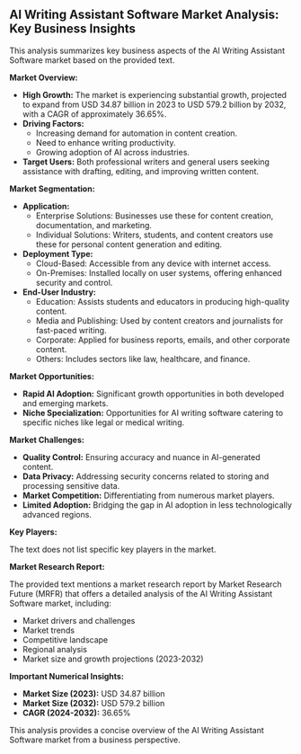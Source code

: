 ## AI Writing Assistant Software Market Analysis: Key Business Insights

This analysis summarizes key business aspects of the AI Writing Assistant Software market based on the provided text.

**Market Overview:**

* **High Growth:** The market is experiencing substantial growth, projected to expand from USD 34.87 billion in 2023 to USD 579.2 billion by 2032, with a CAGR of approximately 36.65%.
* **Driving Factors:**
    * Increasing demand for automation in content creation.
    * Need to enhance writing productivity.
    * Growing adoption of AI across industries.
* **Target Users:** Both professional writers and general users seeking assistance with drafting, editing, and improving written content.

**Market Segmentation:**

* **Application:**
    * Enterprise Solutions: Businesses use these for content creation, documentation, and marketing.
    * Individual Solutions: Writers, students, and content creators use these for personal content generation and editing.
* **Deployment Type:**
    * Cloud-Based: Accessible from any device with internet access.
    * On-Premises: Installed locally on user systems, offering enhanced security and control.
* **End-User Industry:**
    * Education: Assists students and educators in producing high-quality content.
    * Media and Publishing: Used by content creators and journalists for fast-paced writing.
    * Corporate: Applied for business reports, emails, and other corporate content.
    * Others: Includes sectors like law, healthcare, and finance.

**Market Opportunities:**

* **Rapid AI Adoption:** Significant growth opportunities in both developed and emerging markets.
* **Niche Specialization:** Opportunities for AI writing software catering to specific niches like legal or medical writing.

**Market Challenges:**

* **Quality Control:** Ensuring accuracy and nuance in AI-generated content.
* **Data Privacy:** Addressing security concerns related to storing and processing sensitive data.
* **Market Competition:** Differentiating from numerous market players.
* **Limited Adoption:** Bridging the gap in AI adoption in less technologically advanced regions.

**Key Players:**

The text does not list specific key players in the market.

**Market Research Report:**

The provided text mentions a market research report by Market Research Future (MRFR) that offers a detailed analysis of the AI Writing Assistant Software market, including:

* Market drivers and challenges
* Market trends
* Competitive landscape
* Regional analysis
* Market size and growth projections (2023-2032)


**Important Numerical Insights:**

* **Market Size (2023):** USD 34.87 billion
* **Market Size (2032):** USD 579.2 billion
* **CAGR (2024-2032):** 36.65%



This analysis provides a concise overview of the AI Writing Assistant Software market from a business perspective. 

